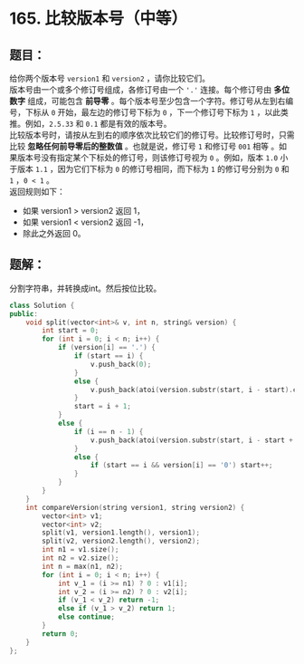 # 165. 比较版本号（中等）
## 题目：
给你两个版本号 `version1` 和 `version2` ，请你比较它们。\
版本号由一个或多个修订号组成，各修订号由一个 `'.'` 连接。每个修订号由 **多位数字** 组成，可能包含 **前导零** 。每个版本号至少包含一个字符。修订号从左到右编号，下标从 `0` 开始，最左边的修订号下标为 `0` ，下一个修订号下标为 `1` ，以此类推。例如，`2.5.33` 和 `0.1` 都是有效的版本号。\
比较版本号时，请按从左到右的顺序依次比较它们的修订号。比较修订号时，只需比较 **忽略任何前导零后的整数值** 。也就是说，修订号 `1` 和修订号 `001` 相等 。如果版本号没有指定某个下标处的修订号，则该修订号视为 `0` 。例如，版本 `1.0` 小于版本 `1.1` ，因为它们下标为 `0` 的修订号相同，而下标为 `1` 的修订号分别为 `0` 和 `1` ，`0 < 1` 。\
返回规则如下：
* 如果 version1 > version2 返回 1，
* 如果 version1 < version2 返回 -1，
* 除此之外返回 0。
## 题解：
分割字符串，并转换成int。然后按位比较。
```c++
class Solution {
public:
    void split(vector<int>& v, int n, string& version) {
        int start = 0;
        for (int i = 0; i < n; i++) {
            if (version[i] == '.') {
                if (start == i) {
                    v.push_back(0);
                }
                else {
                    v.push_back(atoi(version.substr(start, i - start).c_str()));
                }
                start = i + 1;
            }
            else {
                if (i == n - 1) {
                    v.push_back(atoi(version.substr(start, i - start + 1).c_str()));
                }
                else {
                    if (start == i && version[i] == '0') start++;
                }
            }
        }
    }
    int compareVersion(string version1, string version2) {
        vector<int> v1;
        vector<int> v2;
        split(v1, version1.length(), version1);
        split(v2, version2.length(), version2);
        int n1 = v1.size();
        int n2 = v2.size();
        int n = max(n1, n2);
        for (int i = 0; i < n; i++) {
            int v_1 = (i >= n1) ? 0 : v1[i];
            int v_2 = (i >= n2) ? 0 : v2[i];
            if (v_1 < v_2) return -1;
            else if (v_1 > v_2) return 1;
            else continue;
        }
        return 0;
    }
};
```